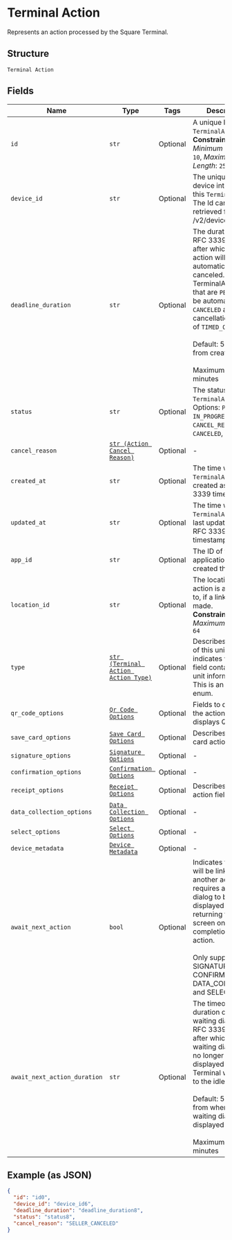 
# Terminal Action

Represents an action processed by the Square Terminal.

## Structure

`Terminal Action`

## Fields

| Name | Type | Tags | Description |
|  --- | --- | --- | --- |
| `id` | `str` | Optional | A unique ID for this `TerminalAction`.<br>**Constraints**: *Minimum Length*: `10`, *Maximum Length*: `255` |
| `device_id` | `str` | Optional | The unique Id of the device intended for this `TerminalAction`.<br>The Id can be retrieved from /v2/devices api. |
| `deadline_duration` | `str` | Optional | The duration as an RFC 3339 duration, after which the action will be automatically canceled.<br>TerminalActions that are `PENDING` will be automatically `CANCELED` and have a cancellation reason<br>of `TIMED_OUT`<br><br>Default: 5 minutes from creation<br><br>Maximum: 5 minutes |
| `status` | `str` | Optional | The status of the `TerminalAction`.<br>Options: `PENDING`, `IN_PROGRESS`, `CANCEL_REQUESTED`, `CANCELED`, `COMPLETED` |
| `cancel_reason` | [`str (Action Cancel Reason)`](../../doc/models/action-cancel-reason.md) | Optional | - |
| `created_at` | `str` | Optional | The time when the `TerminalAction` was created as an RFC 3339 timestamp. |
| `updated_at` | `str` | Optional | The time when the `TerminalAction` was last updated as an RFC 3339 timestamp. |
| `app_id` | `str` | Optional | The ID of the application that created the action. |
| `location_id` | `str` | Optional | The location id the action is attached to, if a link can be made.<br>**Constraints**: *Maximum Length*: `64` |
| `type` | [`str (Terminal Action Action Type)`](../../doc/models/terminal-action-action-type.md) | Optional | Describes the type of this unit and indicates which field contains the unit information. This is an ‘open’ enum. |
| `qr_code_options` | [`Qr Code Options`](../../doc/models/qr-code-options.md) | Optional | Fields to describe the action that displays QR-Codes. |
| `save_card_options` | [`Save Card Options`](../../doc/models/save-card-options.md) | Optional | Describes save-card action fields. |
| `signature_options` | [`Signature Options`](../../doc/models/signature-options.md) | Optional | - |
| `confirmation_options` | [`Confirmation Options`](../../doc/models/confirmation-options.md) | Optional | - |
| `receipt_options` | [`Receipt Options`](../../doc/models/receipt-options.md) | Optional | Describes receipt action fields. |
| `data_collection_options` | [`Data Collection Options`](../../doc/models/data-collection-options.md) | Optional | - |
| `select_options` | [`Select Options`](../../doc/models/select-options.md) | Optional | - |
| `device_metadata` | [`Device Metadata`](../../doc/models/device-metadata.md) | Optional | - |
| `await_next_action` | `bool` | Optional | Indicates the action will be linked to another action and requires a waiting dialog to be<br>displayed instead of returning to the idle screen on completion of the action.<br><br>Only supported on SIGNATURE, CONFIRMATION, DATA_COLLECTION, and SELECT types. |
| `await_next_action_duration` | `str` | Optional | The timeout duration of the waiting dialog as an RFC 3339 duration, after which the<br>waiting dialog will no longer be displayed and the Terminal will return to the idle screen.<br><br>Default: 5 minutes from when the waiting dialog is displayed<br><br>Maximum: 5 minutes |

## Example (as JSON)

```json
{
  "id": "id0",
  "device_id": "device_id6",
  "deadline_duration": "deadline_duration8",
  "status": "status8",
  "cancel_reason": "SELLER_CANCELED"
}
```

